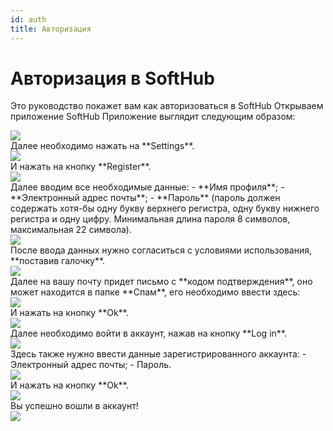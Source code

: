 ```yaml
---
id: auth
title: Авторизация
---
```


# Авторизация в SoftHub
Это руководство покажет вам как авторизоваться в SoftHub
Открываем приложение SoftHub
Приложение выглядит следующим образом: 
<div style={{textAlign: 'left'}}>
<img src="/docshome/img/softhub/auth1.png"/>
</div>
Далее необходимо нажать на **Settings**.
<div style={{textAlign: 'left'}}>
<img src="/docshome/img/softhub/auth2.png"/>
</div>
И нажать на кнопку **Register**.
<div style={{textAlign: 'left'}}>
<img src="/docshome/img/softhub/auth3.png"/>
</div>
Далее вводим все необходимые данные:
- **Имя профиля**;
- **Электронный адрес почты**;
- **Пароль** (пароль должен содержать хотя-бы одну букву верхнего регистра, одну букву нижнего регистра и одну цифру. Минимальная длина пароля 8 символов, максимальная 22 символа).
<div style={{textAlign: 'left'}}>
<img src="/docshome/img/softhub/auth4.png"/>
</div>
После ввода данных нужно согласиться с условиями использования, **поставив галочку**.
<div style={{textAlign: 'left'}}>
<img src="/docshome/img/softhub/auth5.png"/>
</div>
Далее на вашу почту придет письмо с **кодом подтверждения**, оно может находится в папке **Спам**, его необходимо ввести здесь:
<div style={{textAlign: 'left'}}>
<img src="/docshome/img/softhub/auth6.png"/>
</div>
И нажать на кнопку **Ok**.
<div style={{textAlign: 'left'}}>
<img src="/docshome/img/softhub/auth7.png"/>
</div>
Далее необходимо войти в аккаунт, нажав на кнопку **Log in**.
<div style={{textAlign: 'left'}}>
<img src="/docshome/img/softhub/auth8.png"/>
</div>
Здесь также нужно ввести данные зарегистрированного аккаунта:
- Электронный адрес почты;
- Пароль.
<div style={{textAlign: 'left'}}>
<img src="/docshome/img/softhub/auth9.png"/>
</div>
И нажать на кнопку **Ok**.
<div style={{textAlign: 'left'}}>
<img src="/docshome/img/softhub/auth10.png"/>
</div>
Вы успешно вошли в аккаунт!
<div style={{textAlign: 'left'}}>
<img src="/docshome/img/softhub/auth11.png"/>
</div>